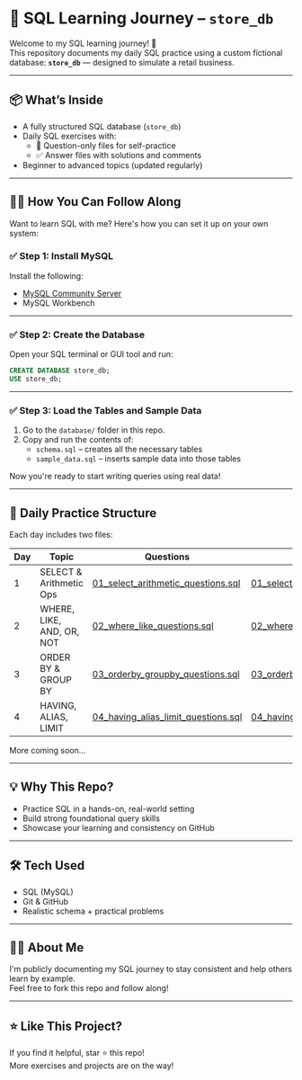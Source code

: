 # 📘 SQL Learning Journey – `store_db`

Welcome to my SQL learning journey! 🚀  
This repository documents my daily SQL practice using a custom fictional database: **`store_db`** — designed to simulate a retail business.

---

## 📦 What’s Inside

- A fully structured SQL database (`store_db`)
- Daily SQL exercises with:
  - 📄 Question-only files for self-practice
  - ✅ Answer files with solutions and comments
- Beginner to advanced topics (updated regularly)

---

## 🧑‍💻 How You Can Follow Along

Want to learn SQL with me? Here's how you can set it up on your own system:

### ✅ Step 1: Install MySQL

Install the following:

- [MySQL Community Server](https://dev.mysql.com/downloads/mysql/)
- MySQL Workbench

---

### ✅ Step 2: Create the Database

Open your SQL terminal or GUI tool and run:

```sql
CREATE DATABASE store_db;
USE store_db;
```

---

### ✅ Step 3: Load the Tables and Sample Data

1. Go to the `database/` folder in this repo.
2. Copy and run the contents of:
   - `schema.sql` – creates all the necessary tables
   - `sample_data.sql` – inserts sample data into those tables

Now you're ready to start writing queries using real data!

---

## 📅 Daily Practice Structure

Each day includes two files:

| Day | Topic                          | Questions                                                                 | Answers                                                                  |
|-----|--------------------------------|---------------------------------------------------------------------------|--------------------------------------------------------------------------|
| 1   | SELECT & Arithmetic Ops        | [01_select_arithmetic_questions.sql](exercises/01_select_arithmetic_questions.sql) | [01_select_arithmetic_answers.sql](exercises/01_select_arithmetic_answers.sql) |
| 2   | WHERE, LIKE, AND, OR, NOT      | [02_where_like_questions.sql](exercises/02_where_like_questions.sql)     | [02_where_like_answers.sql](exercises/02_where_like_answers.sql)         |
| 3   | ORDER BY & GROUP BY            | [03_orderby_groupby_questions.sql](exercises/03_orderby_groupby_questions.sql) | [03_orderby_groupby_answers.sql](exercises/03_orderby_groupby_answers.sql) |
| 4   | HAVING, ALIAS, LIMIT            | [04_having_alias_limit_questions.sql](exercises/04_having_alias_limit_questions.sql) | [04_having_alias_limit_answers.sql](exercises/04_having_alias_limit_answers.sql) |



More coming soon...

---

## 💡 Why This Repo?

- Practice SQL in a hands-on, real-world setting
- Build strong foundational query skills
- Showcase your learning and consistency on GitHub

---

## 🛠 Tech Used

- SQL (MySQL)
- Git & GitHub
- Realistic schema + practical problems

---

## 🙋‍♀️ About Me

I'm publicly documenting my SQL journey to stay consistent and help others learn by example.  
Feel free to fork this repo and follow along!

---

## ⭐ Like This Project?

If you find it helpful, star ⭐ this repo!  
More exercises and projects are on the way!

